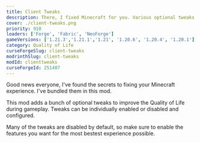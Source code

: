 ```yaml
---
title: Client Tweaks
description: There, I fixed Minecraft for you. Various optional tweaks to improve Minecraft Quality of Life.
cover: ./client-tweaks.png
priority: 910
loaders: ['Forge', 'Fabric', 'NeoForge']
gameVersions: ['1.21.3','1.21.1','1.21', '1.20.6', '1.20.4', '1.20.1']
category: Quality of Life
curseForgeSlug: client-tweaks
modrinthSlug: client-tweaks
modId: clienttweaks
curseForgeId: 251407
---
```


Good news everyone, I've found the secrets to fixing your Minecraft experience.
I've bundled them in this mod.

This mod adds a bunch of optional tweaks to improve the Quality of Life during gameplay.
Tweaks can be individually enabled or disabled and configured.

Many of the tweaks are disabled by default, so make sure to enable the features you want for the most bestest experience possible.